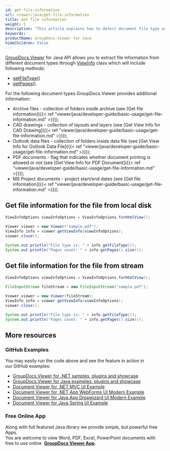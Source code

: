 ```yaml
---
id: get-file-information
url: viewer/java/get-file-information
title: Get file information
weight: 5
description: "This article explains how to detect document file type and calculate pages count when displaying file with GroupDocs.Viewer."
keywords: 
productName: GroupDocs.Viewer for Java
hideChildren: False
---
```

[GroupDocs.Viewer](https://products.groupdocs.com/viewer/java) for Java API allows you to extract file information from different document types through [ViewInfo](https://apireference.groupdocs.com/java/viewer/com.groupdocs.viewer.results/ViewInfo) class which will include following methods:

*   [getFileType()](https://apireference.groupdocs.com/java/viewer/java/com.groupdocs.viewer.results/ViewInfo#getFileType())
*   [getPages()](https://apireference.groupdocs.com/java/viewer/com.groupdocs.viewer.results/ViewInfo#getPages())

For the following document types GroupDocs.Viewer provides additional information:

*   Archive files - collection of folders inside archive (see [Get file information]({{< ref "viewer/java/developer-guide/basic-usage/get-file-information.md" >}}));
*   CAD drawings - collection of layouts and layers (see [Get View Info for CAD Drawing]({{< ref "viewer/java/developer-guide/basic-usage/get-file-information.md" >}}));
*   Outlook data files - collection of folders inside data file (see [Get View Info for Outlook Data File]({{< ref "viewer/java/developer-guide/basic-usage/get-file-information.md" >}}));
*   PDF documents - flag that indicates whether document printing is allowed or not (see [Get View Info for PDF Document]({{< ref "viewer/java/developer-guide/basic-usage/get-file-information.md" >}}));
*   MS Project documents - project start/end dates (see [Get file information]({{< ref "viewer/java/developer-guide/basic-usage/get-file-information.md" >}})).

## Get file information for the file from local disk

```java
ViewInfoOptions viewInfoOptions = ViewInfoOptions.forHtmlView();
        
Viewer viewer = new Viewer("sample.pdf");
ViewInfo info = viewer.getViewInfo(viewInfoOptions);
viewer.close();

System.out.println("File type is: " + info.getFileType());
System.out.println("Pages count: " + info.getPages().size());
```

## Get file information for the file from stream

```java
ViewInfoOptions viewInfoOptions = ViewInfoOptions.forHtmlView();
        
FileInputStream fileStream = new FileInputStream("sample.pdf");

Viewer viewer = new Viewer(fileStream);
ViewInfo info = viewer.getViewInfo(viewInfoOptions);
viewer.close();

System.out.println("File type is: " + info.getFileType());
System.out.println("Pages count: " + info.getPages().size());
```

## More resources
### GitHub Examples
You may easily run the code above and see the feature in action in our GitHub examples:
*   [GroupDocs.Viewer for .NET samples, plugins and showcase](https://github.com/groupdocs-viewer/GroupDocs.Viewer-for-.NET)    
*   [GroupDocs.Viewer for Java examples, plugins and showcase](https://github.com/groupdocs-viewer/GroupDocs.Viewer-for-Java)    
*   [Document Viewer for .NET MVC UI Example](https://github.com/groupdocs-viewer/GroupDocs.Viewer-for-.NET-MVC)    
*   [Document Viewer for .NET App WebForms UI Modern Example](https://github.com/groupdocs-viewer/GroupDocs.Viewer-for-.NET-WebForms)    
*   [Document Viewer for Java App Dropwizard UI Modern Example](https://github.com/groupdocs-viewer/GroupDocs.Viewer-for-Java-Dropwizard)    
*   [Document Viewer for Java Spring UI Example](https://github.com/groupdocs-viewer/GroupDocs.Viewer-for-Java-Spring)
    
### Free Online App
Along with full featured Java library we provide simple, but powerful free Apps.  
You are welcome to view Word, PDF, Excel, PowerPoint documents with free to use online  **[GroupDocs Viewer App](https://products.groupdocs.app/viewer)**.